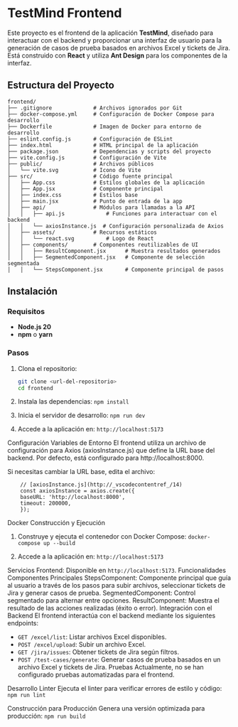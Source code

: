 # TestMind Frontend

Este proyecto es el frontend de la aplicación **TestMind**, diseñado para interactuar con el backend y proporcionar una interfaz de usuario para la generación de casos de prueba basados en archivos Excel y tickets de Jira. Está construido con **React** y utiliza **Ant Design** para los componentes de la interfaz.

## Estructura del Proyecto
```
frontend/
├── .gitignore             # Archivos ignorados por Git
├── docker-compose.yml     # Configuración de Docker Compose para desarrollo
├── Dockerfile             # Imagen de Docker para entorno de desarrollo
├── eslint.config.js       # Configuración de ESLint
├── index.html             # HTML principal de la aplicación
├── package.json           # Dependencias y scripts del proyecto
├── vite.config.js         # Configuración de Vite
├── public/                # Archivos públicos
│   └── vite.svg           # Icono de Vite
├── src/                   # Código fuente principal
│   ├── App.css            # Estilos globales de la aplicación
│   ├── App.jsx            # Componente principal
│   ├── index.css          # Estilos base
│   ├── main.jsx           # Punto de entrada de la app
│   ├── api/               # Módulos para llamadas a la API
│   │   ├── api.js             # Funciones para interactuar con el backend
│   │   └── axiosInstance.js  # Configuración personalizada de Axios
│   ├── assets/            # Recursos estáticos
│   │   └── react.svg          # Logo de React
│   ├── components/        # Componentes reutilizables de UI
│   │   ├── ResultComponent.jsx      # Muestra resultados generados
│   │   ├── SegmentedComponent.jsx   # Componente de selección segmentada
│   │   └── StepsComponent.jsx       # Componente principal de pasos

```

## Instalación

### Requisitos

- **Node.js 20**
- **npm** o **yarn**

### Pasos

1. Clona el repositorio:
   ```bash
   git clone <url-del-repositorio>
   cd frontend

2. Instala las dependencias:
    `npm install`

3. Inicia el servidor de desarrollo:
    `npm run dev`

4. Accede a la aplicación en:
    `http://localhost:5173`

Configuración
Variables de Entorno
El frontend utiliza un archivo de configuración para Axios (axiosInstance.js) que define la URL base del backend. Por defecto, está configurado para http://localhost:8000.

Si necesitas cambiar la URL base, edita el archivo:
```
    // [axiosInstance.js](http://_vscodecontentref_/14)
    const axiosInstance = axios.create({
    baseURL: 'http://localhost:8000',
    timeout: 200000,
    });
```

Docker
Construcción y Ejecución
1. Construye y ejecuta el contenedor con Docker Compose:
    `docker-compose up --build`

2. Accede a la aplicación en:
    `http://localhost:5173`


Servicios
Frontend: Disponible en `http://localhost:5173`.
Funcionalidades
Componentes Principales
StepsComponent: Componente principal que guía al usuario a través de los pasos para subir archivos, seleccionar tickets de Jira y generar casos de prueba.
SegmentedComponent: Control segmentado para alternar entre opciones.
ResultComponent: Muestra el resultado de las acciones realizadas (éxito o error).
Integración con el Backend
El frontend interactúa con el backend mediante los siguientes endpoints:

* `GET /excel/list`: Listar archivos Excel disponibles.
* `POST /excel/upload`: Subir un archivo Excel.
* `GET /jira/issues`: Obtener tickets de Jira según filtros.
* `POST /test-cases/generate`: Generar casos de prueba basados en un archivo Excel y tickets de Jira.
Pruebas
Actualmente, no se han configurado pruebas automatizadas para el frontend.

Desarrollo
Linter
Ejecuta el linter para verificar errores de estilo y código:
`npm run lint`

Construcción para Producción
Genera una versión optimizada para producción:
`npm run build`
